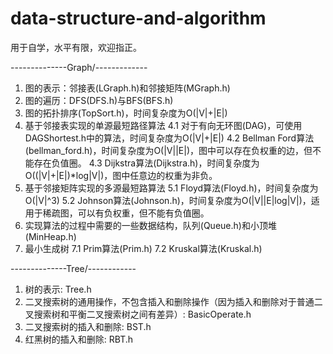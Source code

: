 # data-structure-and-algorithm
用于自学，水平有限，欢迎指正。

--------------Graph/-------------
1. 图的表示：邻接表(LGraph.h)和邻接矩阵(MGraph.h)
2. 图的遍历：DFS(DFS.h)与BFS(BFS.h)
3. 图的拓扑排序(TopSort.h)，时间复杂度为O(|V|+|E|)
4. 基于邻接表实现的单源最短路径算法
	4.1 对于有向无环图(DAG)，可使用DAGShortest.h中的算法，时间复杂度为O(|V|+|E|)
	4.2 Bellman Ford算法(bellman_ford.h)，时间复杂度为O(|V||E|)，图中可以存在负权重的边，但不能存在负值圈。
	4.3 Dijkstra算法(Dijkstra.h)，时间复杂度为O((|V|+|E|)*log|V|)，图中任意边的权重为非负。
5. 基于邻接矩阵实现的多源最短路算法
	5.1 Floyd算法(Floyd.h)，时间复杂度为O(|V|^3)
	5.2 Johnson算法(Johnson.h)，时间复杂度为O(|V||E|log|V|)，适用于稀疏图，可以有负权重，但不能有负值圈。
6. 实现算法的过程中需要的一些数据结构，队列(Queue.h)和小顶堆(MinHeap.h)
7. 最小生成树
	7.1 Prim算法(Prim.h)
	7.2 Kruskal算法(Kruskal.h)

--------------Tree/------------
1. 树的表示: Tree.h
2. 二叉搜索树的通用操作，不包含插入和删除操作（因为插入和删除对于普通二叉搜索树和平衡二叉搜索树之间有差异）: BasicOperate.h
3. 二叉搜索树的插入和删除: BST.h
4. 红黑树的插入和删除: RBT.h
